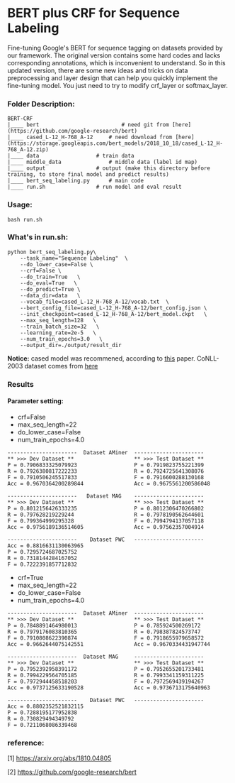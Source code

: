 # BERT plus CRF for Sequence Labeling
Fine-tuning Google's BERT for sequence tagging on datasets provided by our framework. The original version contains some hard codes and lacks corresponding annotations, which is inconvenient to understand. So in this updated version, there are some new ideas and tricks on data preprocessing and layer design that can help you quickly implement the fine-tuning model. You just need to try to modify crf_layer or softmax_layer.

### Folder Description:
```
BERT-CRF
|____ bert                          # need git from [here](https://github.com/google-research/bert)
|____ cased_L-12_H-768_A-12	    # need download from [here](https://storage.googleapis.com/bert_models/2018_10_18/cased_L-12_H-768_A-12.zip)
|____ data		            # train data
|____ middle_data	            # middle data (label id map)
|____ output			    # output (make this directory before training, to store final model and predict results)
|____ bert_seq_labeling.py	    # main code
|____ run.sh    		    # run model and eval result

```


### Usage:
```
bash run.sh
```

### What's in run.sh:
```
python bert_seq_labeling.py\
    --task_name="Sequence Labeling"  \
    --do_lower_case=False \
    --crf=False \
    --do_train=True   \
    --do_eval=True   \
    --do_predict=True \
    --data_dir=data   \
    --vocab_file=cased_L-12_H-768_A-12/vocab.txt  \
    --bert_config_file=cased_L-12_H-768_A-12/bert_config.json \
    --init_checkpoint=cased_L-12_H-768_A-12/bert_model.ckpt   \
    --max_seq_length=128   \
    --train_batch_size=32   \
    --learning_rate=2e-5   \
    --num_train_epochs=3.0   \
    --output_dir=./output/result_dir
```

**Notice:** cased model was recommened, according to [this](https://arxiv.org/abs/1810.04805) paper. CoNLL-2003 dataset comes from [here](https://www.clips.uantwerpen.be/conll2003/ner/)


### Results
#### Parameter setting:
* crf=False
* max_seq_length=22
* do_lower_case=False
* num_train_epochs=4.0
```
----------------------  Dataset AMiner  ----------------------
** >>> Dev Dataset **                   ** >>> Test Dataset **
P = 0.7906833325079923                  P = 0.7919823755221399
R = 0.7926380817222233                  R = 0.7924725641308076
F = 0.7910506245517833                  F = 0.7916600288130168
Acc = 0.9670364200289844                Acc = 0.9675561200586048

----------------------   Dataset MAG    ----------------------
** >>> Dev Dataset **                   ** >>> Test Dataset **
P = 0.8012156426333235                  P = 0.8012306470266802
R = 0.797628219229244                   R = 0.7978190562644601
F = 0.799364999295328                   F = 0.7994794137057118
Acc = 0.9756189136514605                Acc = 0.97562357004914

----------------------    Dataset PWC   ----------------------
Acc = 0.8816631130063965
P = 0.7295724687025752
R = 0.7318144284167052
F = 0.7222391857712832
```

* crf=True
* max_seq_length=22
* do_lower_case=False
* num_train_epochs=4.0
```
----------------------  Dataset AMiner  ----------------------
** >>> Dev Dataset **                   ** >>> Test Dataset **
P = 0.7848891464980013                  P = 0.785924500269172
R = 0.7979176083810365                  R = 0.798387824573747
F = 0.7910808622390874                  F = 0.7918655979658572
Acc = 0.9662644075142551                Acc = 0.9670334431947744

----------------------  Dataset MAG     ----------------------
** >>> Dev Dataset **                   ** >>> Test Dataset **
P = 0.7952392958391172                  P = 0.7952655201733481
R = 0.7994229564705185                  R = 0.7993341159311225
F = 0.7972944458518203                  F = 0.7972569439194267
Acc = 0.9737125633190528                Acc = 0.9736713175640963

----------------------    Dataset PWC   ----------------------
Acc = 0.8802352521832115
P = 0.7288195177952838
R = 0.730829494349792
F = 0.7211068086339468
```

### reference:

[1] https://arxiv.org/abs/1810.04805

[2] https://github.com/google-research/bert
